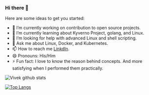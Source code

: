 ### Hi there 👋



Here are some ideas to get you started:

- 🔭 I’m currently working on contribution to open source projects.
- 🌱 I’m currently learning about Kyverno Project, golang, and Linux.
- 🤔 I’m looking for help with advanced Linux and shell scripting.
- 💬 Ask me about  Linux, Docker, and Kubernetes.
- 📫 How to reach me [LinkdIn](https://www.linkedin.com/in/vivek-kumar-sahu-bb3a61195/).
- 😄 Pronouns: His/Him
- ⚡ Fun fact: I love to know the reason behind concepts. And more satisfying when I performed them practically.


![Vivek github stats](https://github-readme-stats.vercel.app/api?username=viveksahu26)


[![Top Langs](https://github-readme-stats.vercel.app/api/top-langs/?username=viveksahu26)](https://github.com/viveksahu26/github-readme-stats)
